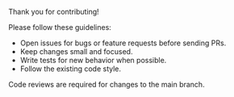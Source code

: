 Thank you for contributing!

Please follow these guidelines:

- Open issues for bugs or feature requests before sending PRs.
- Keep changes small and focused.
- Write tests for new behavior when possible.
- Follow the existing code style.

Code reviews are required for changes to the main branch.
